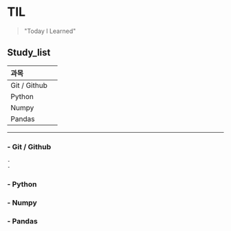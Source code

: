 # TIL 

> "Today I Learned"



##  Study_list

| 과목         |      |
| :----------- | ---- |
| Git / Github |      |
| Python       |      |
| Numpy        |      |
| Pandas       |      |

---

### - Git / Github

	- 
	- 





### - Python



### - Numpy



### - Pandas

